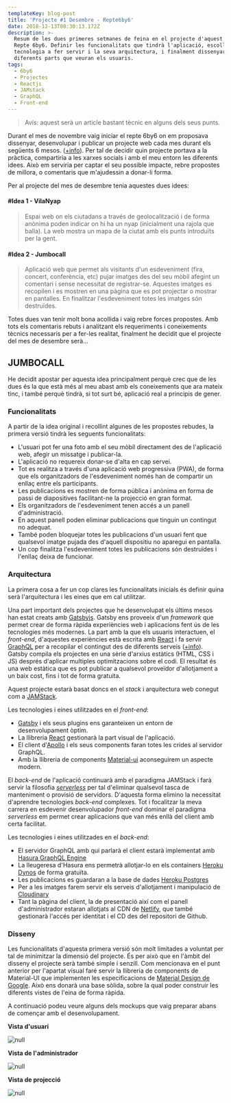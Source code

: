 ```yaml
---
templateKey: blog-post
title: 'Projecte #1 Desembre - Repte6by6'
date: 2018-12-13T08:30:13.172Z
description: >-
  Resum de les dues primeres setmanes de feina en el projecte d'aquest mes del
  Repte 6by6. Definir les funcionalitats que tindrà l'aplicació, escollir la
  tecnologia a fer servir i la seva arquitectura, i finalment dissenyar les
  diferents parts que veuran els usuaris.
tags:
  - 6by6
  - Projectes
  - Reactjs
  - JAMstack
  - GraphQL
  - Front-end
---
```

> Avís: aquest serà un article bastant tècnic en alguns dels seus punts.

Durant el mes de novembre vaig iniciar el repte 6by6 on em proposava dissenyar, desenvolupar i publicar un projecte web cada mes durant els següents 6 mesos. ([+info](https://oriolcastro.me/blog/2018-11-05-el-repte-6by6/)). Per tal de decidir quin projecte portava a la pràctica, compartiria a les xarxes socials i amb el meu entorn les diferents idees. Això em serviria per captar el seu possible impacte, rebre propostes de millora, o comentaris que m'ajudessin a donar-li forma.

Per al projecte del mes de desembre tenia aquestes dues idees:

#### \#Idea 1 - VilaNyap

> Espai web on els ciutadans a través de geolocalització i de forma anònima poden indicar on hi ha un nyap (inicialment una rajola que balla). La web mostra un mapa de la ciutat amb els punts introduïts per la gent.

#### \#Idea 2 - Jumbocall

> Aplicació web que permet als visitants d'un esdeveniment (fira, concert, conferència, etc) pujar imatges des del seu mòbil afegint un comentari i sense necessitat de registrar-se. Aquestes imatges es recopilen i es mostren en una pàgina que es pot projectar o mostrar en pantalles. En finalitzar l'esdeveniment totes les imatges són destruïdes.

Totes dues van tenir molt bona acollida i vaig rebre forces propostes. Amb tots els comentaris rebuts i analitzant els requeriments i coneixements tècnics necessaris per a fer-les realitat, finalment he decidit que el projecte del mes de desembre serà...

## JUMBOCALL

He decidit apostar per aquesta idea principalment perquè crec que de les dues és la que està més al meu abast amb els coneixements que ara mateix tinc, i també perquè tindrà, si tot surt bé, aplicació real a principis de gener.

### Funcionalitats

A partir de la idea original i recollint algunes de les propostes rebudes, la primera versió tindrà les seguents funcionalitats:

* L'usuari pot fer una foto amb el seu mòbil directament des de l'aplicació web, afegir un missatge i publicar-la.
* L'aplicació no requereix donar-se d'alta en cap servei. 
* Tot es realitza a través d'una aplicació web progressiva (PWA), de forma que els organitzadors de l'esdeveniment només han de compartir un enllaç entre els participants. 
* Les publicacions es mostren de forma pública i anònima en forma de passi de diapositives facilitant-ne la projecció en gran format. 
* Els organitzadors de l'esdeveniment tenen accés a un panell d'administració.
* En aquest panell poden eliminar publicacions que tinguin un contingut no adequat. 
* També poden bloquejar totes les publicacions d'un usuari fent que qualsevol imatge pujada des d'aquell dispositiu no aparegui en pantalla. 
* Un cop finalitza l'esdeveniment totes les publicacions són destruïdes i l'enllaç deixa de funcionar.

### Arquitectura

La primera cosa a fer un cop clares les funcionalitats inicials és definir quina serà l'arquitectura i les eines que em cal utilitzar.

Una part important dels projectes que he desenvolupat els últims mesos han estat creats amb [Gatsbyjs](https://www.gatsbyjs.com/). Gatsby ens proveeix d'un _framework_ que permet crear de forma ràpida experiències web i aplicacions fent ús de les tecnologies més modernes. La part amb la que els usuaris interactuen, el _front-end_, d'aquestes experiències està escrita amb [React](https://reactjs.org/) i fa servir [GraphQL](https://graphql.org/) per a recopilar el contingut des de diferents serveis ([+info](https://www.gatsbyjs.com/why-gatsby/)). Gatsby compila els projectes en una sèrie d'arxius estàtics (HTML, CSS i JS) després d'aplicar multiples optimitzacions sobre el codi. El resultat és una web estàtica que es pot publicar a qualsevol proveïdor d'allotjament a un baix cost, fins i tot de forma gratuita.

Aquest projecte estarà basat doncs en el _stack_ i arquitectura web conegut com a [JAMStack](https://jamstack.org/).

Les tecnologies i eines utilitzades en el _front-end_:

* [Gatsby](https://github.com/gatsbyjs/gatsby) i els seus plugins ens garanteixen un entorn de desenvolupament òptim.
* La llibreria [React](https://github.com/facebook/react/) gestionarà la part visual de l'aplicació.
* El client d'[Apollo](https://github.com/apollographql/apollo-client) i els seus components faran totes les crides al servidor GraphQL.
* Amb la llibreria de components [Material-ui](https://github.com/mui-org/material-ui) aconseguirem un aspecte modern.

El _back-end_ de l'aplicació continuarà amb el paradigma JAMStack i farà servir la filosofia [_serverless_](https://en.wikipedia.org/wiki/Serverless_computing) per tal d'eliminar qualsevol tasca de manteniment o provisió de servidors. D'aquesta forma elimino la necessitat d'aprendre tecnologies _back-end_ complexes. Tot i focalitzar la meva carrera en esdevenir desenvolupador _front-end_ dominar el paradigma _serverless_ em permet crear aplicacions que van més enllà del client amb certa facilitat.

Les tecnologies i eines utilitzades en el _back-end_:

* El servidor GraphQL amb qui parlarà el client estarà implementat amb [Hasura GraphQL Engine](https://github.com/hasura/graphql-engine)
* La lleugeresa d'Hasura ens permetrà allotjar-lo en els containers [Heroku Dynos](https://www.heroku.com/) de forma gratuïta.
* Les publicacions es guardaran a la base de dades [Heroku Postgres](https://www.heroku.com/) 
* Per a les imatges farem servir els serveis d'allotjament i manipulació de [Cloudinary](https://cloudinary.com/)
* Tant la pàgina del client, la de presentació així com el panell d'administrador estaran allotjats al CDN de [Netlify](https://www.netlify.com/), que també gestionarà l'accés per identitat i el CD des del repositori de Github.

### Disseny

Les funcionalitats d'aquesta primera versió són molt limitades a voluntat per tal de minimitzar la dimensió del projecte. És per això que en l'àmbit del disseny el projecte serà també simple i senzill. Com mencionava en el punt anterior per l'apartat visual faré servir la llibreria de components de Material-UI que implementen les especificacions de [Material Design de Google](https://material.io/). Això ens donarà una base sòlida, sobre la qual poder construir les diferents vistes de l'eina de forma ràpida. 

A continuació podeu veure alguns dels mockups que vaig preparar abans de començar amb el desenvolupament.

**Vista d'usuari**

![null](/img/mvimg_20181213_164512.jpg)

**Vista de l'administrador**

![null](/img/mvimg_20181213_164628.jpg)

**Vista de projecció**

![null](/img/mvimg_20181213_164949.jpg)

